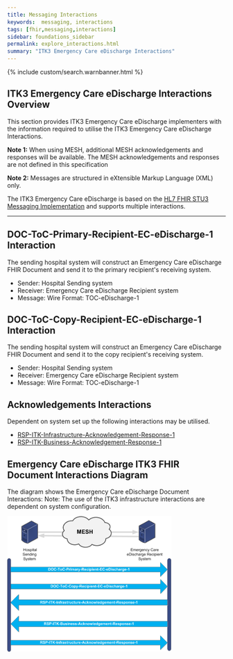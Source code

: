 ```yaml
---
title: Messaging Interactions
keywords:  messaging, interactions
tags: [fhir,messaging,interactions]
sidebar: foundations_sidebar
permalink: explore_interactions.html
summary: "ITK3 Emergency Care eDischarge Interactions"
---
```


{% include custom/search.warnbanner.html %}



## ITK3 Emergency Care eDischarge Interactions Overview ##
This section provides ITK3 Emergency Care eDischarge implementers with the information required to utilise the ITK3 Emergency Care eDischarge Interactions.

**Note 1:** When using MESH, additional MESH acknowledgements and responses will be available.  The MESH acknowledgements and responses are not defined in this specification

**Note 2:** Messages are structured in eXtensible Markup Language (XML) only.

The ITK3 Emergency Care eDischarge is based on the [HL7 FHIR STU3 Messaging Implementation](http://hl7.org/fhir/messaging.html) and supports multiple interactions. 

---------
## DOC-ToC-Primary-Recipient-EC-eDischarge-1 Interaction ##

The sending hospital system will construct an Emergency Care eDischarge FHIR Document and send it to the primary recipient's receiving system.

- Sender: Hospital Sending system
- Receiver: Emergency Care eDischarge Recipient system
- Message: Wire Format: TOC-eDischarge-1

## DOC-ToC-Copy-Recipient-EC-eDischarge-1 Interaction ##

The sending hospital system will construct an Emergency Care eDischarge FHIR Document and send it to the copy recipient's receiving system. 

- Sender: Hospital Sending system
- Receiver: Emergency Care eDischarge Recipient system
- Message: Wire Format: TOC-eDischarge-1

## Acknowledgements Interactions ##

Dependent on system set up the following interactions may be utilised.


- <a href="https://nhsconnect.github.io/ITK3-FHIR-Messaging-Distribution/explore_interactions.html#rsp-itk-infrastructure-acknowledgement-response-1-interaction" target="_blank">RSP-ITK-Infrastructure-Acknowledgement-Response-1</a>
- <a href="https://nhsconnect.github.io/ITK3-FHIR-Messaging-Distribution/explore_interactions.html#rsp-itk-business-acknowledgement-response-1-interactions" target="_blank">RSP-ITK-Business-Acknowledgement-Response-1</a>

## Emergency Care eDischarge ITK3 FHIR Document Interactions Diagram  ##

The diagram shows the Emergency Care eDischarge Document Interactions: Note: The use of the ITK3 infrastructure interactions are dependent on system configuration.  


<img src="images/explore/ITK-EC-eDischarge-FHIRInteractions.png" style="width:75%;max-width: 75%;">












